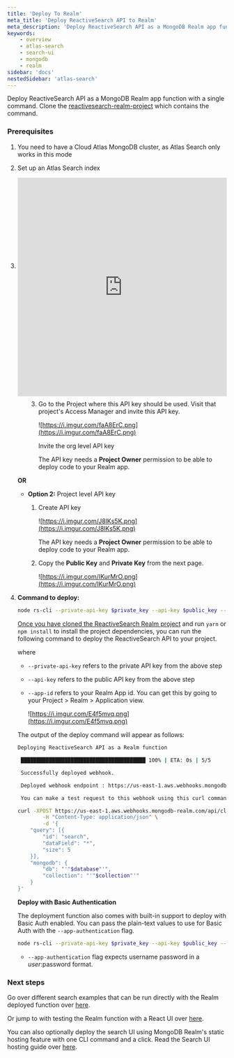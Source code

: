 ```yaml
---
title: 'Deploy To Realm'
meta_title: 'Deploy ReactiveSearch API to Realm'
meta_description: 'Deploy ReactiveSearch API as a MongoDB Realm app function with a single command.'
keywords:
    - overview
    - atlas-search
    - search-ui
    - mongodb
    - realm
sidebar: 'docs'
nestedSidebar: 'atlas-search'
---
```


Deploy ReactiveSearch API as a MongoDB Realm app function with a single command. Clone the [reactivesearch-realm-project](https://github.com/appbaseio/reactivesearch-realm-function) which contains the command.

### Prerequisites

1. You need to have a Cloud Atlas MongoDB cluster, as Atlas Search only works in this mode
2. Set up an Atlas Search index

    <div style="position: relative; padding-bottom: 37.42138364779875%; height: 0;"><iframe src="https://www.loom.com/embed/f36136d4d18c4181b491e1e5cc076c73" frameborder="0" webkitallowfullscreen mozallowfullscreen allowfullscreen style="position: absolute; top: 0; left: 0; width: 100%; height: 500px;"></iframe></div>
3. You need to create an API key
    
    There are two options for creating an API key in Atlas Cloud. You can either start with an Organization level API key and add that to your project or directly create a project level API key.
    
    - **Option 1:** Organization level API key
        1. Create API key
            
            ![https://i.imgur.com/O4B6Tco.png](https://i.imgur.com/O4B6Tco.png)
            
            **Organization Member** permission is sufficient.
            
        
        1. Copy the **Public Key** and **Private Key** from the next page.
            
            ![https://i.imgur.com/y4Z9uaU.png](https://i.imgur.com/y4Z9uaU.png)
            
        
        1. Go to the Project where this API key should be used. Visit that project's Access Manager and invite this API key.
            
            ![https://i.imgur.com/faA8ErC.png](https://i.imgur.com/faA8ErC.png)
            
            Invite the org level API key
            
            The API key needs a **Project Owner** permission to be able to deploy code to your Realm app.
            
    
    **OR**
    
    - **Option 2:** Project level API key
        1. Create API key
            
            ![https://i.imgur.com/J8lKs5K.png](https://i.imgur.com/J8lKs5K.png)
            
            The API key needs a **Project Owner** permission to be able to deploy code to your Realm app.
            
        
        1. Copy the **Public Key** and **Private Key** from the next page.
            
            ![https://i.imgur.com/IKurMrO.png](https://i.imgur.com/IKurMrO.png)
            
    
3. **Command to deploy:**
    
    ```bash
    node rs-cli --private-api-key $private_key --api-key $public_key --app-id $app_id
    ```
    
    [Once you have cloned the ReactiveSearch Realm project](https://github.com/appbaseio/reactivesearch-realm-function) and run `yarn` or `npm install` to install the project dependencies, you can run the following command to deploy the ReactiveSearch API to your project.
    
    where
    
    - `--private-api-key` refers to the private API key from the above step
    - `--api-key` refers to the public API key from the above step
    - `--app-id` refers to your Realm App id. You can get this by going to your Project > Realm > Application view.
        
        ![https://i.imgur.com/E4f5mvq.png](https://i.imgur.com/E4f5mvq.png)
    
    The output of the deploy command will appear as follows:
    
    ```bash
    Deploying ReactiveSearch API as a Realm function
    
     ████████████████████████████████████████ 100% | ETA: 0s | 5/5
    
     Successfully deployed webhook.
    
     Deployed webhook endpoint : https://us-east-1.aws.webhooks.mongodb-realm.com/api/client/v2.0/app/application-3-jrkwf/service/http_endpoint/incoming_webhook/reactivesearch
    
     You can make a test request to this webhook using this curl command
    
    curl -XPOST https://us-east-1.aws.webhooks.mongodb-realm.com/api/client/v2.0/app/application-3-jrkwf/service/http_endpoint/incoming_webhook/reactivesearch  \
            -H "Content-Type: application/json" \
            -d '{
    	"query": [{
    		"id": "search",
    		"dataField": "*",
    		"size": 5
    	}],
    	"mongodb": {
    		"db": "'"$database"'",
    		"collection": "'"$collection"'"
    	}
    }'
    ```
    
    **Deploy with Basic Authentication**
    
    The deployment function also comes with built-in support to deploy with Basic Auth enabled. You can pass the plain-text values to use for Basic Auth with the `--app-authentication` flag.
    
    ```bash
    node rs-cli --private-api-key $private_key --api-key $public_key --app-id $app_id --app-authentication my-user:my-password
    ```
    
    - `--app-authentication` flag expects username password in a $user:$password format.


### Next steps

Go over different search examples that can be run directly with the Realm deployed function over [here](/docs/reactivesearch/atlas-search/search-examples/).

Or jump to with testing the Realm function with a React UI over [here](/docs/reactivesearch/atlas-search/test-with-ui/).

You can also optionally deploy the search UI using MongoDB Realm's static hosting feature with one CLI command and a click. Read the Search UI hosting guide over [here](/docs/reactivesearch/atlas-search/static-hosting/).

